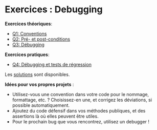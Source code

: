 # Exercices : Debugging

**Exercices théoriques**:

- [Q1: Conventions](Q1.md)
- [Q2: Pré- et post-conditions](Q2.md)
- [Q3: Débugging](Q3.md)

**Exercices pratiques**:

- [Q4: Débugging et tests de régression](Q4/)

Les [solutions](solutions) sont disponibles.


**Idées pour vos propres projets** :

- Utilisez-vous une convention dans votre code pour le nommage, formattage, etc. ? Choisissez-en une, et corrigez les déviations, si possible automatiquement.
- Ajoutez du code défensif dans vos méthodes publiques, et des assertions là où elles peuvent être utiles.
- Pour le prochain bug que vous rencontrez, utilisez un debugger !
